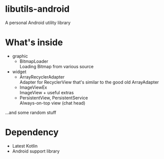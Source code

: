 # libutils-android
A personal Android utility library

# What's inside
- graphic
  - BitmapLoader  
  Loading Bitmap from various source
- widget
  - ArrayRecyclerAdapter  
  Adapter for RecyclerView that's similar to the good old ArrayAdapter
  - ImageViewEx  
  ImageView + useful extras
  - PersistentView, PersistentService  
  Always-on-top view (chat head)

...and some random stuff

# Dependency
- Latest Kotlin
- Android support library
